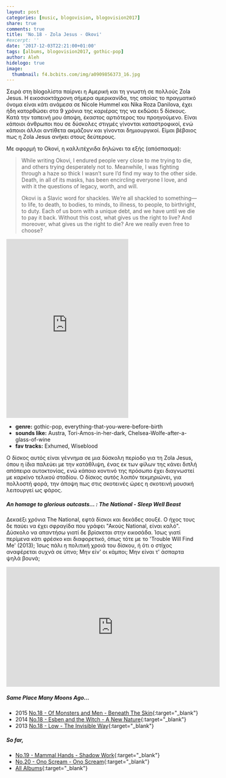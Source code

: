 ```yaml
---
layout: post
categories: [music, blogovision, blogovision2017]
share: true
comments: true
title: 'No.18 - Zola Jesus - Okovi'
#excerpt: ''
date: '2017-12-03T22:21:00+01:00'
tags: [albums, blogovision2017, gothic-pop]
author: Aleh
hidelogo: true
image:
  thumbnail: f4.bcbits.com/img/a0909856373_16.jpg
---
```

Σειρά στη blogoλίστα παίρνει η Αμερική και τη γνωστή σε πολλούς Zola Jesus. Η εικοσιοκτάχρονη σήμερα αμερικανίδα, της οποίας το πραγματικό όνομα είναι κάτι ανάμεσα σε Nicole Hummel και Nika Roza Danilova, έχει ήδη κατορθώσει στα 9 χρόνια της καριέρας της να εκδώσει 5 δίσκους. Κατά την ταπεινή μου άποψη, έκαστος αρτιότερος του προηγούμενο. Είναι κάποιοι άνθρωποι που σε δύσκολες στιγμές γίνονται καταστροφικοί, ενώ κάποιοι άλλοι αντίθετα ακμάζουν και γίνονται δημιουργικοί. Είμαι βέβαιος πως η Zola Jesus ανήκει στους δεύτερους.

Με αφορμή το Okovi, η καλλιτέχνιδα δηλώνει τα εξής (απόσπασμα):

> While writing Okovi, I endured people very close to me trying to die, and others trying desperately not to. Meanwhile, I was fighting through a haze so thick I wasn’t sure I’d find my way to the other side. Death, in all of its masks, has been encircling everyone I love, and with it the questions of legacy, worth, and will.
>
> Okovi is a Slavic word for shackles. We’re all shackled to something—to life, to death, to bodies, to minds, to illness, to people, to birthright, to duty. Each of us born with a unique debt, and we have until we die to pay it back. Without this cost, what gives us the right to live? And moreover, what gives us the right to die? Are we really even free to choose? 

<iframe class="invisible center" style="border: 0; width: 320px; height: 470px;" src="https://bandcamp.com/EmbeddedPlayer/album=737380834/size=large/bgcol=ffffff/linkcol=0687f5/tracklist=false/track=1673857624/transparent=true/" seamless><a href="http://zolajesus.bandcamp.com/album/okovi">Okovi by Zola Jesus</a></iframe>

* **genre:** gothic-pop, everything-that-you-were-before-birth
* **sounds like:** Austra, Tori-Amos-in-her-dark, Chelsea-Wolfe-after-a-glass-of-wine
* **fav tracks:** Exhumed, Wiseblood

Ο δίσκος αυτός είναι γέννημα σε μια δύσκολη περίοδο για τη Zola Jesus, όπου η ίδια παλεύει με την κατάθλιψη, ένας εκ των φίλων της κάνει διπλή απόπειρα αυτοκτονίας, ενώ κάποιο κοντινό της πρόσωπο έχει διαγνωστεί με καρκίνο τελικού σταδίου. Ο δίσκος αυτός λοιπόν τεκμηριώνει, για πολλοστή φορά, την άποψη πως στις σκοτεινές ώρες η σκοτεινή μουσική λειτουργεί ως φάρος.

<div class="text-divider"></div>

##### <i class="fa fa-hand-o-right"></i> An homage to glorious outcasts... : The National - Sleep Well Beast

Δεκαέξι χρόνια The National, εφτά δίσκοι και δεκάδες σουξέ. O ήχος τους δε παύει να έχει σφραγίδα που γράφει "Ακούς National, είναι καλό". Δύσκολο να απαντήσω γιατί δε βρίσκεται στην εικοσάδα. Ίσως γιατί περίμενα κάτι φρέσκο και διαφορετικό, όπως τότε με το 'Trouble Will Find Me' (2013); Ίσως πάλι η πολιτική χροιά του δίσκου, ή ότι ο στίχος αναφέρεται συχνά σε ύπνο; Μην είν' οι κάμποι; Μην είναι τ' άσπαρτα ψηλά βουνά;

<iframe class="invisible center" width="560" height="315" src="https://www.youtube.com/embed/GwZvip416NU?rel=0&amp;showinfo=0" frameborder="0" allowfullscreen></iframe>


##### <i class="fa fa-hand-o-right"></i> Same Place Many Moons Ago...

* 2015 [No.18 - Of Monsters and Men - Beneath The Skin](/music/blogovision/blogovision2015/blogovision2015-no18){:target="_blank"}
* 2014 [No.18 - Esben and the Witch - A New Nature](/music/blogovision/blogovision2014/blogovision2014-no18){:target="_blank"}
* 2013 [No.18 - Low - The Invisible Way](/music/blogovision/blogovision2013/blogovision2013-no18){:target="_blank"}

##### <i class="fa fa-hand-o-right"></i> So far,

* [No.19 - Mammal Hands - Shadow Work](/music/blogovision/blogovision2017/no19){:target="_blank"}
* [No.20 - Ono Scream - Ono Scream](/music/blogovision/blogovision2017/no20){:target="_blank"}
* [All Albums](/music/albums/2017){:target="_blank"}